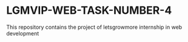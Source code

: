 # LGMVIP-WEB-TASK-NUMBER-4
This repository contains the project of letsgrowmore internship in web development
